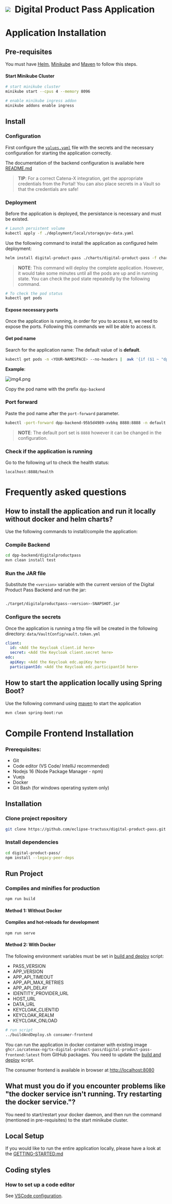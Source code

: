 <!--
  Tractus-X - Digital Product Passport Application
 
  Copyright (c) 2022, 2024 BMW AG, Henkel AG & Co. KGaA
  Copyright (c) 2023, 2024 CGI Deutschland B.V. & Co. KG
  Copyright (c) 2022, 2024 Contributors to the Eclipse Foundation

  See the NOTICE file(s) distributed with this work for additional
  information regarding copyright ownership.
 
  This program and the accompanying materials are made available under the
  terms of the Apache License, Version 2.0 which is available at
  https://www.apache.org/licenses/LICENSE-2.0.
 
  Unless required by applicable law or agreed to in writing, software
  distributed under the License is distributed on an "AS IS" BASIS
  WITHOUT WARRANTIES OR CONDITIONS OF ANY KIND,
  either express or implied. See the
  License for the specific language govern in permissions and limitations
  under the License.
 
  SPDX-License-Identifier: Apache-2.0
-->

<h1 style="display:flex; align-items: center;"><img src="./docs/media/catenaxLogo.svg"/>&nbsp;&nbsp;Digital Product Pass Application</h1>

# Application Installation

## Pre-requisites

You must have [Helm](https://helm.sh/),  [Minikube](https://minikube.sigs.k8s.io/docs/start/) and [Maven](https://maven.apache.org/) to follow this steps.

#### Start Minikube Cluster
```bash
# start minikube cluster
minikube start --cpus 4 --memory 8096

# enable minikube ingress addon
minikube addons enable ingress
```


## Install

### Configuration

First configure the [`values.yaml`](./charts/digital-product-pass/values.yaml) file with the secrets and the necessary configuration for starting the application correctly.

The documentation of the backend configuration is available here [README.md](./dpp-backend/digitalproductpass/README.md)

> **TIP**: For a correct Catena-X integration, get the appropriate credentials from the Portal! You can also place secrets in a Vault so that the credentials are safe!

### Deployment

Before the application is deployed, the persistance is necessary and must be existed. 

```bash
# Launch persistent volume
kubectl apply -f ./deployment/local/storage/pv-data.yaml
``` 
Use the following command to install the application as configured helm deployment:

```bash
helm install digital-product-pass ./charts/digital-product-pass -f charts/digital-product-pass/values.yaml
``` 

> **NOTE**: This command will deploy the complete application. However, it would take some minutes until all the pods are up and in running state. You can check the pod state repeatedly by the following command.

```bash
# To check the pod status
kubectl get pods
``` 

#### Expose necessary ports

Once the application is running, in order for you to access it, we need to expose the ports. Following this commands we will be able to access it.

#### Get pod name
Search for the application name:
The default value of <YOUR-NAMESPACE> is **default**.

```bash
kubectl get pods -n <YOUR-NAMESPACE> --no-headers |  awk '{if ($1 ~ "dpp-backend-") print $1}'
```
**Example**:

![img4.png](./dpp-backend/digitalproductpass/docs/media/podname.png)


Copy the pod name with the prefix `dpp-backend`

### Port forward

Paste the pod name after the `port-forward` parameter. 
```bash
kubectl -port-forward dpp-backend-95b5d4989-xvbkq 8888:8888 -n default
```

> **NOTE**: The default port set is `8888` however it can be changed in the configuration.

### Check if the application is running

Go to the following url to check the health status:
```
localhost:8888/health
```

# Frequently asked questions

## How to install the application and run it locally without docker and helm charts?

Use the following commands to install/compile the application:

### Compile Backend
```bash
cd dpp-backend/digitalproductpass 
mvn clean install test
```

### Run the JAR file

Substitute the `<version>` variable with the current version of the Digital Product Pass Backend and run the jar:

```bash

./target/digitalproductpass-<version>-SNAPSHOT.jar

```
### Configure the secrets

Once the application is running a tmp file will be created in the following directory: `data/VaultConfig/vault.token.yml`

```yml
client:
  id: <Add the Keycloak client.id here>
  secret: <Add the Keycloak client.secret here>
edc: 
  apiKey: <Add the Keycloak edc.apiKey here>
  participantId: <Add the Keycloak edc.participantId here>
```

## How to start the application locally using Spring Boot?

Use the following command using [maven](https://maven.apache.org/) to start the application

```bash 
mvn clean spring-boot:run
```


# Compile Frontend Installation

### Prerequisites:

- Git
- Code editor (VS Code/ IntelliJ recommended)
- Nodejs 16 (Node Package Manager - npm)
- Vuejs
- Docker
- Git Bash (for windows operating system only)

## Installation
### Clone project repository

```bash
git clone https://github.com/eclipse-tractusx/digital-product-pass.git
```

### Install dependencies

```bash
cd digital-product-pass/
npm install --legacy-peer-deps
```

## Run Project

### Compiles and minifies for production

```bash
npm run build
```
#### Method 1: Without Docker

#### Compiles and hot-reloads for development

```bash
npm run serve
```

#### Method 2: With Docker

The following environment variables must be set in [build and deploy](./dpp-frontend/buildAndDeploy.sh) script:

- PASS_VERSION
- APP_VERSION
- APP_API_TIMEOUT
- APP_API_MAX_RETRIES
- APP_API_DELAY
- IDENTITY_PROVIDER_URL
- HOST_URL
- DATA_URL
- KEYCLOAK_CLIENTID
- KEYCLOAK_REALM
- KEYCLOAK_ONLOAD



```bash
# run script
../buildAndDeploy.sh consumer-frontend
```

You can run the application in docker container with existing image `ghcr.io/catenax-ng/tx-digital-product-pass/digital-product-pass-frontend:latest` from GitHub packages. You need to update the [build and deploy](./buildAndDeploy.sh) script.

The consumer frontend is available in browser at [http://localhost:8080](http://localhost:8080)


## What must you do if you encounter problems like "the docker service isn't running. Try restarting the docker service."?

You need to start/restart your docker daemon, and then run the command (mentioned in pre-requisites) to the start minikube cluster.

## Local Setup

If you would like to run the entire application locally, please have a look at the [GETTING-STARTED.md](./docs/GETTING-STARTED.md)


## Coding styles

### How to set up a code editor

See [VSCode configuration](https://code.visualstudio.com/docs/getstarted/settings).
